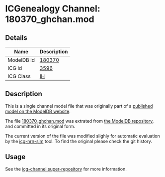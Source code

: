 # ICGenealogy Channel: 180370\_ghchan.mod

## Details

Name | Description
---- | -----------
ModelDB id | [180370](http://senselab.med.yale.edu/ModelDB/ShowModel.cshtml?model=180370)
ICG id | [3596](http://icg.neurotheory.ox.ac.uk/channels/4/3596)
ICG Class | [IH](http://icg.neurotheory.ox.ac.uk/channels/4)

## Description

This is a single channel model file that was originally part of a [published model on the ModelDB website](http://senselab.med.yale.edu/mModelDB/ShowModel.cshtml?model=180370).


The file [180370\_ghchan.mod](180370_ghchan.mod) was extrated from [the ModelDB repository](http://senselab.med.yale.edu/ModelDB/ShowModel.cshtml?model=180370), and committed in its original form.

The current version of the file was modified slighly for automatic evaluation by the [icg-nrn-sim](https://github.com/icgenealogy/icg-nrn-sim) tool. To find the original please check the git history.


## Usage

See the [icg-channel super-repository](https://github.com/icgenealogy/icg-channels) for more information.